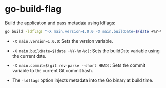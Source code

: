 # go-build-flag

Build the application and pass metadata using ldflags:

```bash
go build -ldflags "-X main.version=1.0.0 -X main.buildDate=$(date +%Y-%m-%d) -X main.commit=$(git rev-parse --short HEAD)" -o app
```
- `-X main.version=1.0.0`: Sets the version variable.
- `-X main.buildDate=$(date +%Y-%m-%d)`: Sets the buildDate variable using the current date.
- `-X main.commit=$(git rev-parse --short HEAD)`: Sets the commit variable to the current Git commit hash.

- The `-ldflags` option injects metadata into the Go binary at build time.
